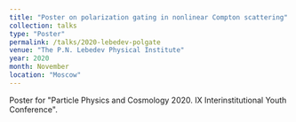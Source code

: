 ```yaml
---
title: "Poster on polarization gating in nonlinear Compton scattering"
collection: talks
type: "Poster"
permalink: /talks/2020-lebedev-polgate
venue: "The P.N. Lebedev Physical Institute"
year: 2020
month: November
location: "Moscow"
---
```


Poster for "Particle Physics and Cosmology 2020. IX Interinstitutional Youth Conference".
